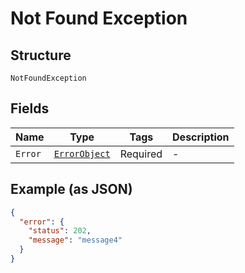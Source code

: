 
# Not Found Exception

## Structure

`NotFoundException`

## Fields

| Name | Type | Tags | Description |
|  --- | --- | --- | --- |
| `Error` | [`ErrorObject`](../../doc/models/error-object.md) | Required | - |

## Example (as JSON)

```json
{
  "error": {
    "status": 202,
    "message": "message4"
  }
}
```

